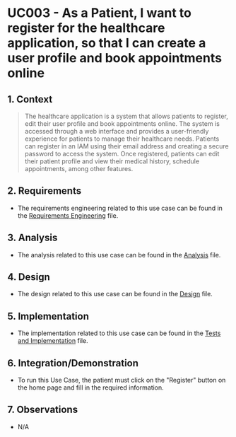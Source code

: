 # UC003 - As a Patient, I want to register for the healthcare application, so that I can create a user profile and book appointments online

## 1. Context

> The healthcare application is a system that allows patients to register, edit their user profile and book appointments online.
> The system is accessed through a web interface and provides a user-friendly experience for patients to manage their healthcare needs.
> Patients can register in an IAM using their email address and creating a secure password to access the system.
> Once registered, patients can edit their patient profile and view their medical history, schedule appointments, among other features.

## 2. Requirements

* The requirements engineering related to this use case can be found in the [Requirements Engineering](01.requirements-engineering/README.md) file.

## 3. Analysis

* The analysis related to this use case can be found in the [Analysis](02.analysis/README.md) file.

## 4. Design

* The design related to this use case can be found in the [Design](03.design/README.md) file.

## 5. Implementation

* The implementation related to this use case can be found in the [Tests and Implementation](04.test-and-implementation/README.md) file.

## 6. Integration/Demonstration

* To run this Use Case, the patient must click on the "Register" button on the home page and fill in the required information.

## 7. Observations

* N/A
